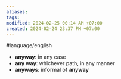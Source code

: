 ```yaml
---
aliases: 
tags: 
modified: 2024-02-25 00:14 AM +07:00
created: 2024-02-24 23:37 PM +07:00
---
```

#language/english

- **anyway**: in any case
- **any way**: whichever path, in any manner
- **anyways**: informal of **anyway**